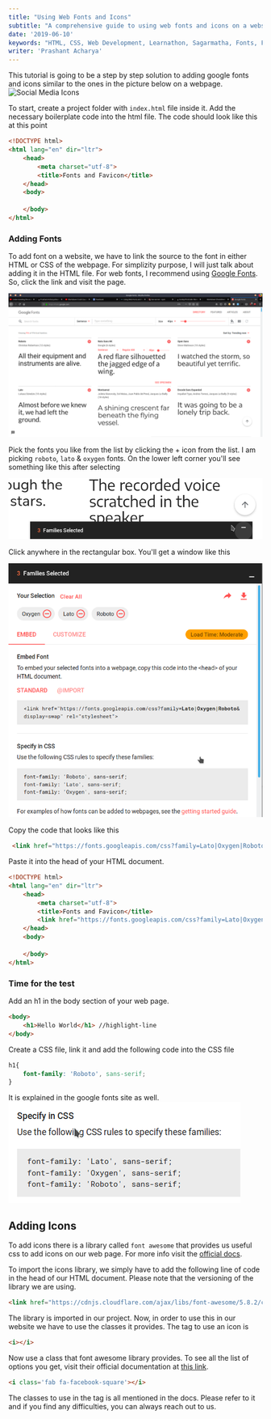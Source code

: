 ```yaml
---
title: "Using Web Fonts and Icons"
subtitle: "A comprehensive guide to using web fonts and icons on a website"
date: '2019-06-10'
keywords: "HTML, CSS, Web Development, Learnathon, Sagarmatha, Fonts, Favicons"
writer: 'Prashant Acharya'
--- 
```


This tutorial is going to be a step by step solution to adding google fonts and icons similar to the ones in the picture below on a webpage.
![Social Media Icons](https://thumbs.gfycat.com/LateMeanAmericanindianhorse-size_restricted.gif)

To start, create a project folder with `index.html` file inside it. Add the necessary boilerplate code into the html file. The code should look like this at this point

```html
<!DOCTYPE html>
<html lang="en" dir="ltr">
	<head>
		<meta charset="utf-8">
		<title>Fonts and Favicon</title>
	</head>
	<body>
		
	</body>
</html>
```

### Adding Fonts
To add font on a website, we have to link the source to the font in either HTML or CSS of the webpage. For simplizity purpose, I will just talk about adding it in the HTML file.
For web fonts, I recommend using <a href='https://fonts.google.com' target='_blank'>Google Fonts</a>. So, click the link and visit the page.

![Google Fonts](./images/googlefonts.png)

Pick the fonts you like from the list by clicking the + icon from the list. I am picking `roboto`, `lato` & `oxygen` fonts. On the lower left corner you'll see something like this after selecting

![Selection](./images/select.png)

Click anywhere in the rectangular box. You'll get a window like this 

![Selection Window](./images/window.png)

Copy the code that looks like this

```html
 <link href="https://fonts.googleapis.com/css?family=Lato|Oxygen|Roboto&display=swap" rel="stylesheet">
```

Paste it into the head of your HTML document.

```html
<!DOCTYPE html>
<html lang="en" dir="ltr">
	<head>
		<meta charset="utf-8">
		<title>Fonts and Favicon</title>
		<link href="https://fonts.googleapis.com/css?family=Lato|Oxygen|Roboto&display=swap" rel="stylesheet">
	</head>
	<body>
		
	</body>
</html>
```

### Time for the test
Add an h1 in the body section of your web page.

```html
<body>
	<h1>Hello World</h1> //highlight-line
</body>
```

Create a CSS file, link it and add the following code into the CSS file
```css
h1{
	font-family: 'Roboto', sans-serif;
}
```
It is explained in the google fonts site as well.
![Adding Fonts](./images/fonts.png)


## Adding Icons
To add icons there is a library called `font awesome` that provides us useful css to add icons on our web page. For more info visit the [official docs](https://fontawesome.com/).

To import the icons library, we simply have to add the following line of code in the head of our HTML document. Please note that the versioning of the library we are using.

```html
<link href="https://cdnjs.cloudflare.com/ajax/libs/font-awesome/5.8.2/css/all.min.css" rel='stylesheet'>
```

The library is imported in our project. Now, in order to use this in our website we have to use the classes it provides. The tag to use an icon is

```html
<i></i>
```

Now use a class that font awesome library provides. To see all the list of options you get, visit their official documentation at <a href='https://fontawesome.com/icons?d=gallery&m=free' target='_blank'>this link</a>.

```html
<i class='fab fa-facebook-square'></i>
```

The classes to use in the tag is all mentioned in the docs. Please refer to it and if you find any difficulties, you can always reach out to us.